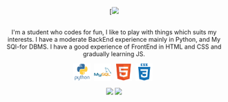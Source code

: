 <div align="center">
  [<img src="[https://discord.c99.nl/widget/theme-1/1106711955563098152.png](https://dsc-readme.tsuni.dev/api/user/1304684154985910305?theme=dark&width=512)" width="300"/>
</div>
<br>
<p align="center">I'm a student who codes for fun, I like to play with things which suits my interests. I have a moderate BackEnd experience mainly in Python, and My SQl-for DBMS. I have a good experience of FrontEnd in HTML and CSS and gradually learning JS.
  
<div align="center">

<div  align="center">
  <img src="https://github.com/devicons/devicon/blob/master/icons/python/python-original-wordmark.svg" title="python" alt="python" width="40" height="40"/>&nbsp;
  <img src="https://github.com/devicons/devicon/blob/master/icons/mysql/mysql-original-wordmark.svg" title="MySql" alt="Mysql" width="40" height="40"/>&nbsp;
  <img src="https://github.com/devicons/devicon/blob/master/icons/html5/html5-original.svg" title="HTML5" alt="HTML" width="40" height="40"/>&nbsp;
  <img src="https://github.com/devicons/devicon/blob/master/icons/css3/css3-plain-wordmark.svg"  title="CSS3" alt="CSS" width="40" height="40"/>&nbsp;
 </div>

<p align="center">
<img src="https://raw.githubusercontent.com/Cliffvincent/GOATBOTV2-BY-NTKHANG/refs/heads/goatbot/snake.svg" width="500">
<img src="https://user-images.githubusercontent.com/74038190/212284115-f47cd8ff-2ffb-4b04-b5bf-4d1c14c0247f.gif" width="500">
<br><br>
